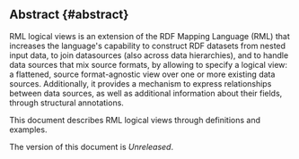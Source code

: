 ## Abstract {#abstract}

RML logical views is an extension of the RDF Mapping Language (RML) that increases the language's capability to
construct RDF datasets from nested input data, to join datasources (also across data hierarchies),
and to handle data sources that mix source formats,
by allowing to specify a logical view: a flattened, source format-agnostic view
over one or more existing data sources.
Additionally, it provides a mechanism to express relationships between data sources,
as well as additional information about their fields, through structural annotations.

This document describes RML logical views through definitions and examples.

The version of this document is *Unreleased*.
